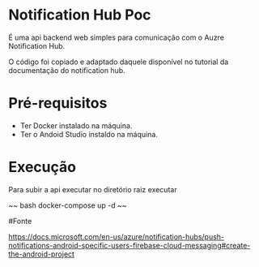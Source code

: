 # Notification Hub Poc

É uma api backend web simples para comunicação com o Auzre Notification Hub.

O código foi copiado e adaptado daquele disponível no tutorial da documentação do notification hub.

# Pré-requisitos

- Ter Docker instalado na máquina.
- Ter o Andoid Studio instaldo na máquina.

# Execução

Para subir a api executar no diretório raiz executar

~~ bash
docker-compose up -d 
~~

#Fonte

https://docs.microsoft.com/en-us/azure/notification-hubs/push-notifications-android-specific-users-firebase-cloud-messaging#create-the-android-project